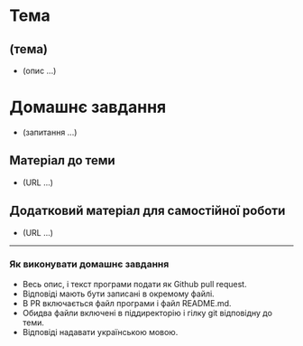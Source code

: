 # Тема
## (тема)

- (опис ...)

# Домашнє завдання
- (запитання ...)

## Матеріал до теми

- (URL ...)

## Додатковий матеріал для самостійної роботи

- (URL ...)

---

### Як виконувати домашнє завдання
- Весь опис, і текст програми подати як Github pull request.
- Відповіді мають бути записані в окремому файлі.
- В PR включається файл програми і файл README.md.
- Обидва файли включені в піддиректорію і гілку git відповідну до теми.
- Відповіді надавати українською мовою.
